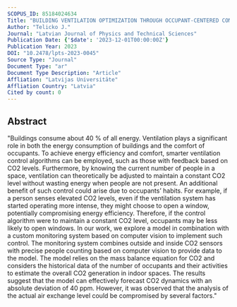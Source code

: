 ```yaml
---
SCOPUS_ID: 85184024634
Title: "BUILDING VENTILATION OPTIMIZATION THROUGH OCCUPANT-CENTERED COMPUTER VISION ANALYSIS"
Author: "Telicko J."
Journal: "Latvian Journal of Physics and Technical Sciences"
Publication Date: {'$date': '2023-12-01T00:00:00Z'}
Publication Year: 2023
DOI: "10.2478/lpts-2023-0045"
Source Type: "Journal"
Document Type: "ar"
Document Type Description: "Article"
Affliation: "Latvijas Universitāte"
Affliation Country: "Latvia"
Cited by count: 0
---
```


## Abstract
"Buildings consume about 40 % of all energy. Ventilation plays a significant role in both the energy consumption of buildings and the comfort of occupants. To achieve energy efficiency and comfort, smarter ventilation control algorithms can be employed, such as those with feedback based on CO2 levels. Furthermore, by knowing the current number of people in a space, ventilation can theoretically be adjusted to maintain a constant CO2 level without wasting energy when people are not present. An additional benefit of such control could arise due to occupants’ habits. For example, if a person senses elevated CO2 levels, even if the ventilation system has started operating more intense, they might choose to open a window, potentially compromising energy efficiency. Therefore, if the control algorithm were to maintain a constant CO2 level, occupants may be less likely to open windows. In our work, we explore a model in combination with a custom monitoring system based on computer vision to implement such control. The monitoring system combines outside and inside CO2 sensors with precise people counting based on computer vision to provide data to the model. The model relies on the mass balance equation for CO2 and considers the historical data of the number of occupants and their activities to estimate the overall CO2 generation in indoor spaces. The results suggest that the model can effectively forecast CO2 dynamics with an absolute deviation of 40 ppm. However, it was observed that the analysis of the actual air exchange level could be compromised by several factors."
